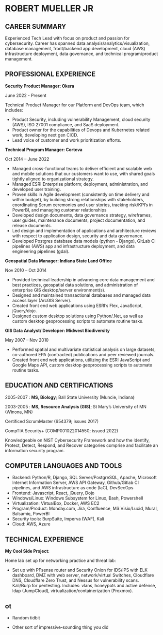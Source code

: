 ROBERT MUELLER JR
============

CAREER SUMMARY
---------
Experienced Tech Lead with focus on product and passion for cybersecurity. Career has spanned data analysis/analytics/visualization, database management, front/backend app development, cloud (AWS) infrastructure deployment, data governance, and technical program/product management. 

PROFESSIONAL EXPERIENCE
---------

**Security Product Manager: Okera**

June 2022 - Present

 Technical Product Manager for our Platform and DevOps team, which includes:

* Product Security, including vulnerability Management, cloud security (AWS), ISO 27001 compliance, and SaaS deployment.
* Product owner for the capabilities of Devops and Kubernetes related work, developing next gen CICD.
* Lead voice of customer and work prioritization efforts.

**Technical Program Manager: Corteva**

Oct 2014 – June 2022

* Managed cross-functional teams to deliver efficient and scalable web and mobile solutions that our customers want to use, with shared goals tightly aligned to organizational strategy.
* Managed ESRI Enterprise platform; deployment, administration, and developed user training.
* Proven skills in Agile development (consistently on time delivery and within budget), by building strong relationships with stakeholders, coordinating Scrum ceremonies and user stories, tracking risk/KPI’s in PowerBI, and managing customer relationships
* Developed design documents, data governance strategy, wireframes, user guides, maintenance documents, project documentation, and release documents. 
* Led design and implementation of applications and architecture reviews with respect to application design, security and data governance.
* Developed Postgres database data models (python - Django), GitLab CI pipelines (AWS) app and infrastructure deployment, and data engineering pipelines (gdal).

**Geospatial Data Manager: Indiana State Land Office**

Nov 2010 – Oct 2014

* Provided technical leadership in advancing core data management and best practices, geospatial data solutions, and administration of enterprise GIS desktop/server environment(s).
* Designed and maintained transactional databases and managed data access layer (ArcGIS Server).
* Created front end web applications using ESRI’s Flex, JavaScript, jQuery/dojo.
* Designed custom desktop solutions using Python/.Net, as well as custom desktop geoprocessing scripts to automate routine tasks.

**GIS Data Analyst/ Developer: Midwest Biodiversity**

May 2007 – Nov 2010

* Performed spatial and multivariate statistical analysis on large datasets, co-authored EPA (contracted) publications and peer reviewed journals.
* Created front end web applications, utilizing the ESRI JavaScript and Google Maps API, custom desktop geoprocessing scripts to automate routine tasks.

EDUCATION AND CERTIFICATIONS
--------------------
2005-2007
:   **MS, Biology**; Ball State University (Muncie, Indiana)

2003-2005
:   **MS, Resource Analysis (GIS)**; St Mary’s University of MN (Winona, MN)
 
Certificed ScrumMaster (654379; issues 2017)

CompTIA Security+ (COMP001022014550; issued 2022)

Knowledgeable on NIST Cybersecurity Framework and how the Identify, Protect, Detect, Respond, and Recover categories comprise and facilitate an information security program.


COMPUTER LANGUAGES AND TOOLS
--------------------

* Backend: Python/R, Django, SQL Server/PostgreSQL, Apache, Microsoft Internet Information Server, AWS API Gateway, Github/Gitlab CI pipelines, and AWS infrastructure as code (IaC), DevSecOps
*	Frontend: Javascript, React, jQuery, Dojo
*	Windows/Linux: Windows Subsystem for Linux, Bash, Powershell
*	Virtualization: VirtualBox, Docker, AWS EC2
*	Program/Product: Monday.com, Jira, Confluence, MS Visio/Lucid, Mural, Balsamiq, PowerBI
*	Security tools: BurpSuite, Imperva (WAF), Kali
*	Cloud: AWS, Azure


TECHNICAL EXPERIENCE
--------------------

**My Cool Side Project:**

   Home lab set up for networking practice and threat lab:

* Set up with PFsense router and Security Onion for IDS/IPS with ELK dashboard, DMZ with web server, network/virtual Switches, Cloudflare DNS, Cloudflare Zero Trust, and Nessus for vulnerability scans. Kali/Burp for pentesting.  Includes: vlans, honeypots and active defense,  ldap (JumpCloud), virtualization/containerization (Proxmox).



ot
----------------------------------------

* Random tidbit

* Other sort of impressive-sounding thing you did